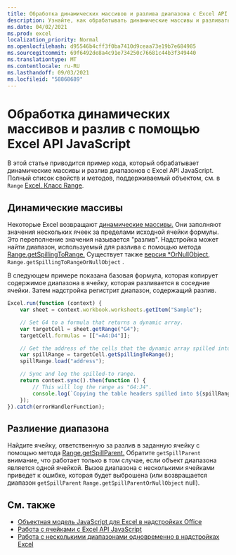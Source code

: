 ```yaml
---
title: Обработка динамических массивов и разлива диапазона с Excel API JavaScript
description: Узнайте, как обрабатывать динамические массивы и разливать диапазоны с помощью Excel API JavaScript.
ms.date: 04/02/2021
ms.prod: excel
localization_priority: Normal
ms.openlocfilehash: d95546b4cff3f0ba7410d9ceaa73e19b7e684985
ms.sourcegitcommit: 69f6492de8a4c91e734250c76681c44b3f349440
ms.translationtype: MT
ms.contentlocale: ru-RU
ms.lasthandoff: 09/03/2021
ms.locfileid: "58868689"
---
```

# <a name="handle-dynamic-arrays-and-spilling-using-the-excel-javascript-api"></a>Обработка динамических массивов и разлив с помощью Excel API JavaScript

В этой статье приводится пример кода, который обрабатывает динамические массивы и разлив диапазонов с Excel API JavaScript. Полный список свойств и методов, поддерживаемый объектом, см. в `Range` [Excel. Класс Range](/javascript/api/excel/excel.range).

## <a name="dynamic-arrays"></a>Динамические массивы

Некоторые Excel возвращают [динамические массивы.](https://support.microsoft.com/office/205c6b06-03ba-4151-89a1-87a7eb36e531) Они заполняют значения нескольких ячеек за пределами исходной ячейки формулы. Это переполнение значения называется "разлив". Надстройка может найти диапазон, используемый для разлива с помощью метода [Range.getSpillingToRange.](/javascript/api/excel/excel.range#getSpillingToRange__) Существует также [версия *OrNullObject](../develop/application-specific-api-model.md#ornullobject-methods-and-properties), `Range.getSpillingToRangeOrNullObject` .

В следующем примере показана базовая формула, которая копирует содержимое диапазона в ячейку, которая разливается в соседние ячейки. Затем надстройка регистрит диапазон, содержащий разлив.

```js
Excel.run(function (context) {
    var sheet = context.workbook.worksheets.getItem("Sample");

    // Set G4 to a formula that returns a dynamic array.
    var targetCell = sheet.getRange("G4");
    targetCell.formulas = [["=A4:D4"]];

    // Get the address of the cells that the dynamic array spilled into.
    var spillRange = targetCell.getSpillingToRange();
    spillRange.load("address");

    // Sync and log the spilled-to range.
    return context.sync().then(function () {
        // This will log the range as "G4:J4".
        console.log(`Copying the table headers spilled into ${spillRange.address}.`);
    });
}).catch(errorHandlerFunction);
```

## <a name="range-spilling"></a>Разлиение диапазона

Найдите ячейку, ответственную за разлив в заданную ячейку с помощью метода [Range.getSpillParent.](/javascript/api/excel/excel.range#getSpillParent__) Обратите `getSpillParent` внимание, что работает только в том случае, если объект диапазона является одной ячейкой. Вызов диапазона с несколькими ячейками приведет к ошибке, которая будет выброшена (или возвращается диапазон `getSpillParent` `Range.getSpillParentOrNullObject` null).

## <a name="see-also"></a>См. также

- [Объектная модель JavaScript для Excel в надстройках Office](excel-add-ins-core-concepts.md)
- [Работа с ячейками с Excel API JavaScript](excel-add-ins-cells.md)
- [Работа с несколькими диапазонами одновременно в надстройках Excel](excel-add-ins-multiple-ranges.md)
